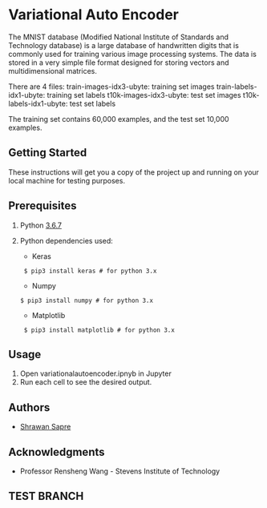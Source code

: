 # Variational Auto Encoder

The MNIST database (Modified National Institute of Standards and Technology database) is a large database of handwritten digits that is commonly used for training various image processing systems. The data is stored in a very simple file format designed for storing vectors and multidimensional matrices.

There are 4 files:
train-images-idx3-ubyte: training set images 
train-labels-idx1-ubyte: training set labels 
t10k-images-idx3-ubyte:  test set images 
t10k-labels-idx1-ubyte:  test set labels

The training set contains 60,000 examples, and the test set 10,000 examples.

## Getting Started

These instructions will get you a copy of the project up and running on your local machine for testing purposes.

## Prerequisites

1. Python [3.6.7](https://www.python.org/downloads/release/python-367/)
2. Python dependencies used:

   * Keras
   ```
    $ pip3 install keras # for python 3.x 
   ```
   * Numpy
    ```
    $ pip3 install numpy # for python 3.x 
    ```
   * Matplotlib
   ```
    $ pip3 install matplotlib # for python 3.x 
   ```

## Usage

1. Open variationalautoencoder.ipnyb in Jupyter
2. Run each cell to see the desired output.


## Authors

* [Shrawan Sapre](https://github.com/shrawansapre)

## Acknowledgments

* Professor Rensheng Wang - Stevens Institute of Technology

## TEST BRANCH
